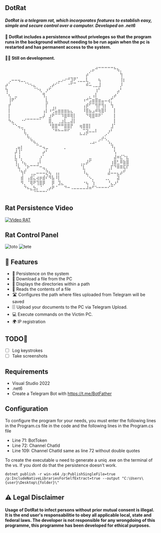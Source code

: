 ## DotRat

#### <i>DotRat is a telegram rat, which incorporates features to establish easy, simple and secure control over a computer. Developed on .net6</i>

#### <p>🔐 DotRat includes a persistence without priveleges so that the program runs in the background without needing to be run again when the pc is restarted and has permanent access to the system.</p>

#### <p>👨‍💻 Still on development.</p>
⠀⠀⠀⠀⠀⠀⠀⠀⠀⠀⠀⠀⠀⠀⠀⠀⠀⠀⠀⠀⠀⠀⠀⠀⠀⠀⠀⢀⡤⠚⠉⠉⠉⠉⠉⠓⢦⡀⠀⠀
⠀⠀⠀⠀⠀⠀⠀⠀⠀⠀⠀⠀⠀⠀⠀⠀⠀⠀⠀⠀⠀⠀⠀⠀⠀⠀⡴⠁⠀⠀⠀⠀⠀⠀⠀⠀⠀⢳⠀⠀
⠀⢀⠤⠤⢤⣀⡀⠀⠀⠀⠀⠀⠀⠀⠀⠀⠀⣀⡠⠔⠚⣹⠟⢁⣀⣀⣇⠀⠀⠀⢦⠀⠀⠀⠀⠀⠀⢸⡆⠀
⡴⠁⠀⠀⠀⠀⠈⠑⠢⣄⠀⠀⠀⠀⢀⡴⠊⠁⠀⠀⠐⠋⠉⠀⠀⠀⠾⠥⢀⣀⣸⠀⠀⠀⠀⠀⠀⡸⠀⠀
⢳⠀⠀⠀⠀⠀⠀⠀⠀⠈⠑⢆⠀⡰⠋⠀⠀⠀⠀⠀⠀⠀⠀⠀⠀⠀⠀⠀⠀⢰⠃⠀⠀⠀⠀⠀⣠⠃⠀⠀
⠈⢆⠀⣀⠀⠀⠀⠀⠀⠀⠀⠀⢻⡀⠀⠀⠀⠀⠀⠀⠀⠀⠀⠀⠀⠀⠀⡀⢠⡇⠀⠀⠀⠀⢀⡴⠁⠀⠀⠀
⠀⢸⠟⠁⠀⠀⠀⠀⠀⠀⠀⠀⠀⣇⠀⠀⠀⠀⠀⠀⠀⠀⠀⠀⠀⠰⠚⣩⣶⣿⣶⣤⠤⢴⡋⠀⠀⠀⠀⠀
⠀⡞⠀⠀⠀⠀⠀⠀⠀⠀⠀⠀⠀⡏⠀⢀⡀⠀⠀⠀⠀⠀⠀⠀⠀⢠⡾⠋⠉⢻⡟⢻⡆⠀⢳⠀⠀⠀⠀⠀
⠀⡇⠀⠀⠀⠀⠀⠀⠀⠀⠀⠀⢠⡇⠰⢚⣥⣶⣶⣶⣦⣄⠀⠀⠀⠸⣿⣦⣠⠾⢷⣿⠇⠀⠀⡇⠀⠀⠀⠀
⠀⡇⠀⠀⠀⠀⠀⠀⠀⠀⠀⣀⡼⠀⣰⠟⠉⠉⠹⣿⠿⢿⡇⠀⠀⠀⠙⢿⣿⠿⠟⠁⠀⠀⠀⡇⠀⠀⠀⠀
⠀⠳⣄⠀⠀⠐⠊⠉⠉⠉⠉⠁⠀⠀⣿⡀⠀⢀⣰⣇⣀⣼⡇⠀⠀⠀⠀⠀⠀⠀⠀⠀⠀⠀⠀⡇⠀⠀⠀⠀
⠀⠀⠈⠑⢤⣀⠀⠀⠀⠀⠀⠀⠀⠀⠘⣿⣿⠛⠛⣿⣿⡟⠀⠀⢶⣿⣿⡇⠀⠀⠀⠀⠀⠀⣸⠁⠀⠀⠀⠀
⠀⠀⠀⠀⠀⠈⣇⠀⠀⠀⠀⠀⠀⠀⠀⠈⠛⠓⠒⠛⠋⠀⠀⠀⡀⢉⣽⠤⠤⠇⠀⠀⠀⡰⠃⠀⠀⠀⠀⠀
⠀⠀⠀⠀⠀⠀⠈⢧⡀⠀⠀⠀⠀⠀⠀⠀⠀⠀⠀⠀⠀⠀⠀⠀⠉⠉⠁⠀⠀⠀⠀⣠⡊⠀⠀⠀⠀⠀⠀⠀
⠀⠀⠀⠀⠀⠀⠀⠀⠙⢦⡀⠀⠀⠀⠀⠀⠀⠀⠀⠀⠀⠀⠀⠀⠀⠀⠀⢀⣠⠄⠊⠁⠈⢢⡀⠀⠀⠀⠀⠀
⠀⠀⠀⢀⣤⡆⠀⠀⠀⠀⠉⠒⢤⣀⠀⠀⠀⠀⠀⡀⠀⠀⠀⠀⠀⠀⠀⠀⠀⠀⠀⠀⠀⠀⠹⡄⠀⠀⠀⠀
⠀⠀⠀⡼⢸⠁⠀⠀⠀⠀⠀⠀⡴⠃⠀⠀⠀⠀⠀⠀⠀⠀⠀⠀⠀⠀⠀⠀⠀⠀⠀⠀⠀⠀⠀⢣⠀⠀⠀⠀
⠀⠀⠀⣇⠸⡀⠀⠀⠀⠀⠀⡰⠁⠀⠀⠀⠀⠀⠀⠀⠀⠀⠀⠀⠀⠀⠀⣀⠀⠀⠀⠀⠀⠀⠀⣼⠶⣎⠑⣆
⠀⠀⠀⢹⡀⠱⣄⠀⠀⠀⢠⠇⠀⠀⠀⠀⠀⠀⠀⠀⠀⠀⠀⠀⢀⣀⡼⠋⠀⠀⠀⠀⠀⠀⢰⣿⣃⠿⣷⣿
⠀⠀⠀⠈⢧⠀⢈⠗⠉⠉⠉⠒⢤⡀⠀⠀⠀⠀⠀⠀⠀⠀⠀⠀⠈⣇⠀⠀⠀⠀⠀⠀⠀⢀⡏⠙⠿⠿⢯⠏
⠀⠀⠀⠀⠈⢳⠏⠀⢀⣀⠤⠤⠤⣝⢦⠀⢠⡄⠀⠀⠀⠀⠀⠀⠀⠸⣄⠀⠀⠀⠀⠀⠀⣼⠤⠤⣄⡴⠋⠀
⠀⠀⠀⠀⠀⣾⠀⢠⣾⣅⢴⡶⣾⠎⠻⣧⠸⡇⠀⠀⠀⠀⠀⠀⠀⠀⠈⠢⡀⠀⠀⠀⢀⡀⠀⠀⣽⠀⠀⠀
⠀⠀⠀⠀⠀⠻⡀⠈⢿⠟⢹⣿⡿⠀⠀⡿⠀⣹⣄⠀⠀⠀⠀⠀⠀⠐⢦⠀⢱⠀⠀⠀⠀⠘⣄⡰⠃⠀⠀⠀
⠀⠀⠀⠀⠀⠀⠙⠦⣄⣳⡄⠈⠀⢀⡴⠟⠈⠀⠀⠙⠒⠠⠤⠤⠤⠤⠼⠶⠋⠑⠒⠒⠒⠊⠉⠀⠀⠀⠀⠀
⠀⠀⠀⠀⠀⠀⠀⠀⠀⠈⠉⠉⠉⠁⠀⠀⠀⠀⠀⠀⠀⠀⠀⠀⠀⠀⠀⠀⠀⠀⠀⠀⠀⠀⠀⠀⠀⠀⠀⠀

## Rat Persistence Video 

[![Video RAT](https://images.assetsdelivery.com/compings_v2/4zevar/4zevar1509/4zevar150900035.jpg)](https://streamable.com/vaye57)

## Rat Control Panel 
![toto](https://i.imgur.com/y0bGQEM.png) ![tete](https://i.imgur.com/igLrhtP.png)

## 📌 Features

- 🔐 Persistence on the system 
- 📩 Download a file from the PC
- 📁 Displays the directories within a path
- 📖 Reads the contents of a file
- 🛣️ Configures the path where files uploaded from Telegram will be saved
- 🗄️ Upload your documents to the PC via Telegram Upload.
- 💻 Execute commands on the Victim PC.
- 🌍 IP registration

## TODO📝

- [ ] Log keystrokes
- [ ] Take screenshots

## Requirements

- Visual Studio 2022
- .net6
- Create a Telegram Bot with https://t.me/BotFather

## Configuration

To configure the program for your needs, you must enter the following lines in the Program.cs file in the code and the following lines in the Program.cs file

- Line 71: BotToken 
- Line 72: Channel ChatId
- Line 109: Channel ChatId same as line 72 without double quotes

To create the executable u need to generate a uniq .exe on the terminal of the vs. If you dont do that the persistence doesn't work.

```dotnet publish -r win-x64 /p:PublishSingleFile=true /p:IncludeNativeLibrariesForSelfExtract=true --output "C:\Users\{user}\Desktop\{folder}\"```


## ⚠️ Legal Disclaimer
#### <p>Usage of DotRat to infect persons without prior mutual consent is illegal. It is the end user's responsabilitie to obey all applicable local, state and federal laws. The developer is not responsible for any wrongdoing of this programme, this programme has been developed for ethical purposes. </p>
